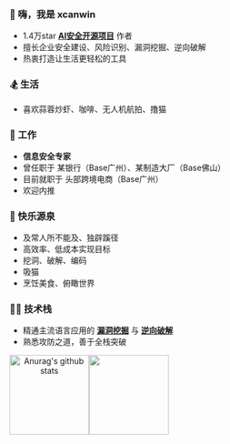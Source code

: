 ### 👋 嗨，我是 xcanwin

- 1.4万star [**AI安全开源项目**](https://github.com/xcanwin/KeepChatGPT) 作者
- 擅长企业安全建设、风险识别、漏洞挖掘、逆向破解
- 热衷打造让生活更轻松的工具

### 🏂 生活

- 喜欢蒜蓉炒虾、咖啡、无人机航拍、撸猫

### 💼 工作

- **信息安全专家**
- 曾任职于 某银行（Base广州）、某制造大厂（Base佛山）
- 目前就职于 头部跨境电商（Base广州）
- 欢迎内推

### 💖 快乐源泉

- 及常人所不能及、独辟蹊径
- 高效率、低成本实现目标
- 挖洞、破解、编码
- 吸猫
- 烹饪美食、俯瞰世界

### 🧑‍💻 技术栈

- 精通主流语言应用的 [**漏洞挖掘**](https://github.com/xcanwin/CVE-2024-4577-PHP-RCE) 与 [**逆向破解**](https://github.com/xcanwin/MacOS-App-Crack)
- 熟悉攻防之道，善于全栈突破

<div align="center">
<img align="center" height="140px" style="float: left" src="https://github-readme-stats-xcanwin.vercel.app/api?username=xcanwin&show_icons=true&theme=algolia&hide=contribs,prs" alt="Anurag's github stats" /> 
<img align="center" height="140px" style="float: left" src="https://github-readme-stats-xcanwin.vercel.app/api/top-langs/?username=xcanwin&layout=compact&theme=algolia" />
<div style="clear: both"></div>
</div>
